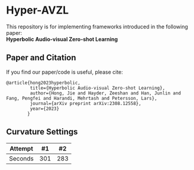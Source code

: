 # Hyper-AVZL
This repository is for implementing frameworks introduced in the following paper:  
**Hyperbolic Audio-visual Zero-shot Learning**

## Paper and Citation  
If you find our paper/code is useful, please cite:
```
@article{hong2023hyperbolic,
         title={Hyperbolic Audio-visual Zero-shot Learning},
         author={Hong, Jie and Hayder, Zeeshan and Han, Junlin and Fang, Pengfei and Harandi, Mehrtash and Petersson, Lars},
         journal={arXiv preprint arXiv:2308.12558},
         year={2023}
        }
```

## Curvature Settings
| Attempt | #1  | #2  |
| ------- | --- | --- |
| Seconds | 301 | 283 |
